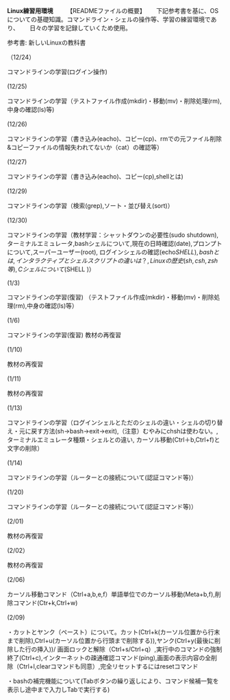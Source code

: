 **Linux練習用環境**　　
【READMEファイルの概要】　　
下記参考書を基に、OSについての基礎知識。コマンドライン・シェルの操作等、学習の練習環境であり、　　
日々の学習を記録していくため使用。

参考書: 新しいLinuxの教科書　　

（12/24）　　

コマンドラインの学習(ログイン操作)  

 (12/25)　　
 
コマンドラインの学習（テストファイル作成(mkdir)・移動(mv)・削除処理(rm),中身の確認(ls)等)  

 (12/26)　　
 
コマンドラインの学習（書き込み(eacho)、コピー(cp)、rmでの元ファイル削除&コピーファイルの情報失われてないか（cat）の確認等）  

 (12/27)　　
 
コマンドラインの学習（書き込み(eacho)、コピー(cp),shellとは)  

(12/29)　　

コマンドラインの学習（検索(grep),ソート・並び替え(sort)）  

(12/30)　　

コマンドラインの学習（教材学習：シャットダウンの必要性(sudo shutdown),ターミナルエミュレータ,bashシェルについて,現在の日時確認(date),プロンプトについて,スーパーユーザー(root),
ログインシェルの確認(echo$SHELL),bashとは,インタラクティブとシェルスクリプトの違いは？,Linuxの歴史(sh,csh,zsh等),Cシェルについて(% echo$SHELL )）  

(1/3)  

コマンドラインの学習(復習)
（テストファイル作成(mkdir)・移動(mv)・削除処理(rm),中身の確認(ls)等）  

(1/6)　　

コマンドラインの学習(復習)
教材の再復習  

(1/10)　　

教材の再復習  

(1/11)　　

教材の再復習  

(1/13)　　

コマンドラインの学習（ログインシェルとただのシェルの違い・シェルの切り替え・元に戻す方法(sh→bash→exit→exit),（注意）むやみにchshは使わない。,ターミナルエミュレータ種類・シェルとの違い,
カーソル移動(Ctrl＋b,Ctrl+f)と文字の削除）  

(1/14)　　

コマンドラインの学習（ルーターとの接続について(認証コマンド等)）  

(1/20)　　

コマンドラインの学習（ルーターとの接続について(認証コマンド等)）  

(2/01)　　

教材の再復習  

(2/02）　　

教材の再復習  

(2/06)　　

カーソル移動コマンド（Ctrl+a,b,e,f）単語単位でのカーソル移動(Meta+b,f),削除コマンド(Ctr+k,Ctrl+w)  

(2/09)　　

・カットとヤンク（ペースト）について。カット(Ctrl+k(カーソル位置から行末まで削除),Ctrl+u(カーソル位置から行頭まで削除する)),ヤンク(Ctrl+y(最後に削除した行の挿入))/
画面ロックと解除（Ctrl+s/Ctrl+q）,実行中のコマンドの強制終了(Ctrl+c),インターネットの疎通確認コマンド(ping),画面の表示内容の全削除（Ctrl+l,clearコマンドも同意）,完全リセットするにはresetコマンド
    
・bashの補完機能について(Tabボタンの繰り返しにより、コマンド候補一覧を表示し途中まで入力しTabで実行する)